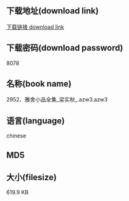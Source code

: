 ## 下载地址(download link)
[下载链接 download link](https://tutu365.netlify.app/?s=2952%E3%80%81%E9%9B%85%E8%88%8D%E5%B0%8F%E5%93%81%E5%85%A8%E9%9B%86_%E6%A2%81%E5%AE%9E%E7%A7%8B_.azw3)

## 下载密码(download password)
8078

## 名称(book name)
2952、雅舍小品全集_梁实秋_.azw3.azw3

## 语言(language)
chinese

## MD5


## 大小(filesize)
619.9 KB
